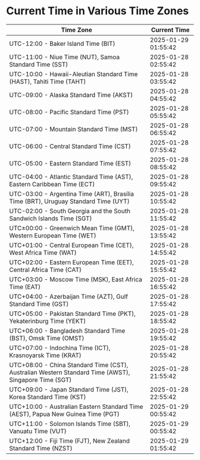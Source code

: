 # Current Time in Various Time Zones

| Time Zone | Current Time |
|-----------|--------------|
| UTC-12:00 - Baker Island Time (BIT) | 2025-01-29 01:55:42 |
| UTC-11:00 - Niue Time (NUT), Samoa Standard Time (SST) | 2025-01-28 02:55:42 |
| UTC-10:00 - Hawaii-Aleutian Standard Time (HAST), Tahiti Time (TAHT) | 2025-01-28 03:55:42 |
| UTC-09:00 - Alaska Standard Time (AKST) | 2025-01-28 04:55:42 |
| UTC-08:00 - Pacific Standard Time (PST) | 2025-01-28 05:55:42 |
| UTC-07:00 - Mountain Standard Time (MST) | 2025-01-28 06:55:42 |
| UTC-06:00 - Central Standard Time (CST) | 2025-01-28 07:55:42 |
| UTC-05:00 - Eastern Standard Time (EST) | 2025-01-28 08:55:42 |
| UTC-04:00 - Atlantic Standard Time (AST), Eastern Caribbean Time (ECT) | 2025-01-28 09:55:42 |
| UTC-03:00 - Argentina Time (ART), Brasília Time (BRT), Uruguay Standard Time (UYT) | 2025-01-28 10:55:42 |
| UTC-02:00 - South Georgia and the South Sandwich Islands Time (SGT) | 2025-01-28 11:55:42 |
| UTC±00:00 - Greenwich Mean Time (GMT), Western European Time (WET) | 2025-01-28 13:55:42 |
| UTC+01:00 - Central European Time (CET), West Africa Time (WAT) | 2025-01-28 14:55:42 |
| UTC+02:00 - Eastern European Time (EET), Central Africa Time (CAT) | 2025-01-28 15:55:42 |
| UTC+03:00 - Moscow Time (MSK), East Africa Time (EAT) | 2025-01-28 16:55:42 |
| UTC+04:00 - Azerbaijan Time (AZT), Gulf Standard Time (GST) | 2025-01-28 17:55:42 |
| UTC+05:00 - Pakistan Standard Time (PKT), Yekaterinburg Time (YEKT) | 2025-01-28 18:55:42 |
| UTC+06:00 - Bangladesh Standard Time (BST), Omsk Time (OMST) | 2025-01-28 19:55:42 |
| UTC+07:00 - Indochina Time (ICT), Krasnoyarsk Time (KRAT) | 2025-01-28 20:55:42 |
| UTC+08:00 - China Standard Time (CST), Australian Western Standard Time (AWST), Singapore Time (SGT) | 2025-01-28 21:55:42 |
| UTC+09:00 - Japan Standard Time (JST), Korea Standard Time (KST) | 2025-01-28 22:55:42 |
| UTC+10:00 - Australian Eastern Standard Time (AEST), Papua New Guinea Time (PGT) | 2025-01-29 00:55:42 |
| UTC+11:00 - Solomon Islands Time (SBT), Vanuatu Time (VUT) | 2025-01-29 00:55:42 |
| UTC+12:00 - Fiji Time (FJT), New Zealand Standard Time (NZST) | 2025-01-29 01:55:42 |
